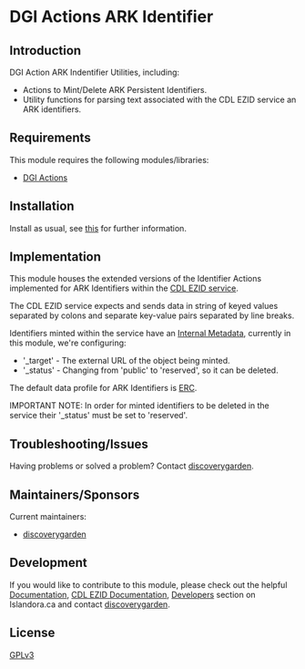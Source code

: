 # DGI Actions ARK Identifier

## Introduction

DGI Action ARK Indentifier Utilities, including:
* Actions to Mint/Delete ARK Persistent Identifiers.
* Utility functions for parsing text associated with the CDL EZID service an ARK identifiers.

## Requirements

This module requires the following modules/libraries:

* [DGI Actions](https://github.com/discoverygarden/dgi_actions)

## Installation

Install as usual, see
[this](https://drupal.org/documentation/install/modules-themes/modules-8) for
further information.

## Implementation

This module houses the extended versions of the Identifier Actions implemented
for ARK Identifiers within the [CDL EZID service](https://ezid.cdlib.org/doc/apidoc.html).

The CDL EZID service  expects and sends data in string of keyed values separated by colons
and separate key-value pairs separated by line breaks.

Identifiers minted within the service have an [Internal Metadata](https://ezid.cdlib.org/doc/apidoc.html#internal-metadata),
currently in this module, we're configuring:
 * '\_target' - The external URL of the object being minted.
 * '\_status' - Changing from 'public' to 'reserved', so it can be deleted.

The default data profile for ARK Identifiers is [ERC](https://ezid.cdlib.org/doc/apidoc.html#profile-erc).

IMPORTANT NOTE: In order for minted identifiers to be deleted in the service their '\_status'
must be set to 'reserved'.

## Troubleshooting/Issues

Having problems or solved a problem? Contact
[discoverygarden](http://support.discoverygarden.ca).

## Maintainers/Sponsors

Current maintainers:

* [discoverygarden](http://www.discoverygarden.ca)

## Development

If you would like to contribute to this module, please check out the helpful
[Documentation](https://github.com/Islandora/islandora/wiki#wiki-documentation-for-developers),
[CDL EZID Documentation](https://ezid.cdlib.org/doc/apidoc.html),
[Developers](http://islandora.ca/developers) section on Islandora.ca and
contact [discoverygarden](http://support.discoverygarden.ca).

## License

[GPLv3](http://www.gnu.org/licenses/gpl-3.0.txt)
